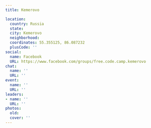 ```yaml
---
title: Kemerovo

location:
  country: Russia
  state: 
  city: Kemerovo
  neighborhood: 
  coordinates: 55.355125, 86.087232
  plusCode: ''
social:
  name: Facebook
  URL: https://www.facebook.com/groups/free.code.camp.kemerovo
chat:
  name: ''
  URL: ''
event:
  name: ''
  URL: ''
leaders:
- name: ''
  URL: ''
photos:
  old: 
  cover: ''
---
```

